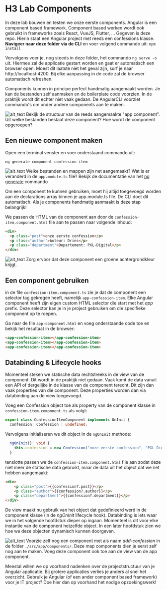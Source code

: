 # H3 Lab Components
In deze lab bouwen en testen we onze eerste components. Angular is een component based framework. Component based werken wordt ook gebruikt in frameworks zoals React, VueJS, Flutter, ... Gegeven is deze repo. Hierin staat een Angular project met reeds een confessions klasse. **Navigeer naar deze folder via de CLI** en voer volgend commando uit: ```npm install```
 
Vervolgens voer je, nog steeds in deze folder, het commando ```ng serve -o``` uit. Hiermee zal de applicatie gestart worden en gaat er automatisch een browser open. Moest dit laatste niet het geval zijn, surf je naar http://localhost:4200. Bij elke aanpassing in de code zal de browser automatisch refreshen.

Components kunnen in principe perfect handmatig aangemaakt worden. Je kan de bestanden zelf aanmaken en de boilerplate code voorzien. In de praktijk wordt dit echter niet vaak gedaan. De AngularCLI voorziet commando's om onder andere components aan te maken.

![alt_text](https://i.imgur.com/TT9FcyW.png "image_tooltip") Bekijk de structuur van de reeds aangemaakte "app component". Uit welke bestanden bestaat deze component? Hoe wordt de component opgeroepen?


## Een nieuwe component maken
Open een terminal venster en voer onderstaand commando uit:
```
ng generate component confession-item
```

![alt_text](https://i.imgur.com/TT9FcyW.png "image_tooltip") Welke bestanden en mappen zijn net aangemaakt? Wat is er veranderd in de ```app.module.ts``` file? Bekijk de documentatie van het [ng generate](https://angular.io/cli/generate) commando

Om een component te kunnen gebruiken, moet hij altijd toegevoegd worden aan de 
declarations array binnen je app.module.ts file. De CLI doet dit 
automatisch. Als je components handmatig aanmaakt is deze stap belangrijk!

We passen de HTML van de component aan door de ```confession-item.component.html``` file aan te passen naar volgende inhoud:
```html
<div>
  <p class="post">onze eerste confession</p>
  <p class="author">Auteur: Dries</p>
  <p class="department">Departement: PXL-Digital</p>
</div>
```

![alt_text](https://i.imgur.com/TT9FcyW.png "image_tooltip") Zorg ervoor dat deze component een groene achtergrondkleur krijgt.

## Een component gebruiken
in de file ```confession-item.component.ts``` zie je dat de component een selector tag gekregen heeft, namelijk ```app-confession-item```. Elke Angular component heeft zijn eigen custom HTML selector die start met het *app* prefix. Deze selector kan je in je project gebruiken om die specifieke component op te roepen. 

Ga naar de file ```app-component.html``` en voeg onderstaande code toe en bekijk het resultaat in de browser:
```html
<app-confession-item></app-confession-item>
<app-confession-item></app-confession-item>
<app-confession-item></app-confession-item>
```

## Databinding & Lifecycle hooks
Momenteel steken we statische data rechtstreeks in de view van de component. Dit wordt in de praktijk niet gedaan. Vaak komt de data vanuit een API of dergelijke in de klasse van de component terecht. Dit zijn dan vaak properties van die component. Deze properties worden dan via databinding aan de view toegevoegd.

Voeg een Confession object toe als property van de component klasse in ```confession-item.component.ts``` als volgt:
```typescript
export class ConfessionItemComponent implements OnInit {
  confession: Confession | undefined;

```
Vervolgens initialiseren we dit object in de ```ngOnInit``` methode:
```typescript
  ngOnInit(): void {
    this.confession = new Confession("onze eerste confession", "PXL-Digital","Dries");
  }
```

tenslotte passen we de ```confession-item.component.html``` file aan zodat deze niet meer de statische data gebruikt, maar de data uit het object dat we net hebben aangemaakt:
```html
<div>
    <p class="post">{{confession?.post}}</p>
    <p class="author">{{confession?.author}}</p>
    <p class="department">{{confession?.department}}</p>
</div>

```
De view maakt nu gebruik van het object dat gedefinieerd werd in de component klasse (in de *ngOnInit* lifecycle hook). Databinding is iets waar we in het volgende hoofdstuk dieper op ingaan. Momenteel is dit voor elke instantie van de component hetzelfde object. In een later hoofdstuk zien we hoe we deze objecten dynamisch kunnen doorgeven.

![alt_text](https://i.imgur.com/TT9FcyW.png "image_tooltip") Voorzie zelf nog een component met als naam *add-confession* in de folder ```./src/app/components/```. Deze map components dien je eerst zelf nog aan te maken. Voeg deze component ook toe aan de view van de app component.

Meestal willen we op voorhand nadenken over de projectstructuur van je Angular applicatie. Bij grotere applicaties verlies je anders al snel het overzicht. Gebruik je Angular (of een ander component based framework) voor je IT project? Doe hier dan op voorhand het nodige opzoekingswerk!
